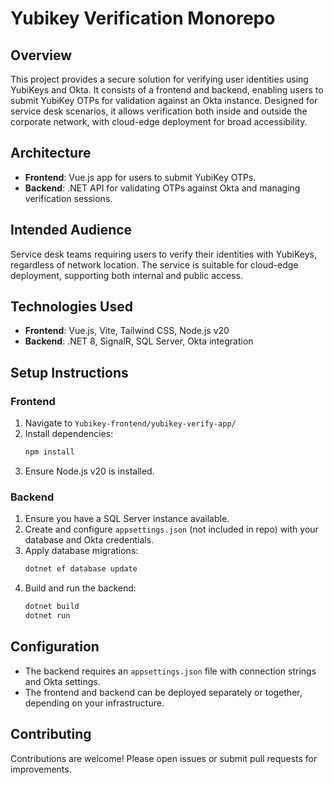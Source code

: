 # Yubikey Verification Monorepo

## Overview

This project provides a secure solution for verifying user identities using YubiKeys and Okta. It consists of a frontend and backend, enabling users to submit YubiKey OTPs for validation against an Okta instance. Designed for service desk scenarios, it allows verification both inside and outside the corporate network, with cloud-edge deployment for broad accessibility.

## Architecture

- **Frontend**: Vue.js app for users to submit YubiKey OTPs.
- **Backend**: .NET API for validating OTPs against Okta and managing verification sessions.

## Intended Audience

Service desk teams requiring users to verify their identities with YubiKeys, regardless of network location. The service is suitable for cloud-edge deployment, supporting both internal and public access.

## Technologies Used

- **Frontend**: Vue.js, Vite, Tailwind CSS, Node.js v20
- **Backend**: .NET 8, SignalR, SQL Server, Okta integration

## Setup Instructions

### Frontend

1. Navigate to `Yubikey-frontend/yubikey-verify-app/`
2. Install dependencies:
   ```powershell
   npm install
   ```
3. Ensure Node.js v20 is installed.

### Backend

1. Ensure you have a SQL Server instance available.
2. Create and configure `appsettings.json` (not included in repo) with your database and Okta credentials.
3. Apply database migrations:
   ```powershell
   dotnet ef database update
   ```
4. Build and run the backend:
   ```powershell
   dotnet build
   dotnet run
   ```

## Configuration

- The backend requires an `appsettings.json` file with connection strings and Okta settings.
- The frontend and backend can be deployed separately or together, depending on your infrastructure.

## Contributing

Contributions are welcome! Please open issues or submit pull requests for improvements.

